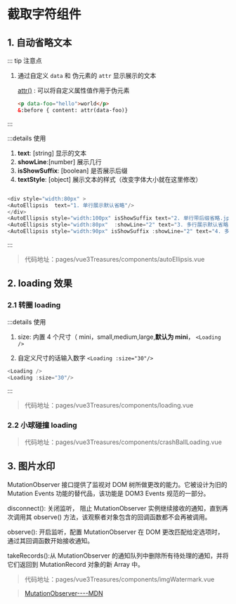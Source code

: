 # 截取字符组件

<script setup>
import AutoEllipsis from './components/autoEllipsis.vue'
import Loading from './components/loading.vue'
import ImgWatermark from './components/imgWatermark.vue'
import CrashBallLoading from './components/crashBallLoading.vue'

</script>

## 1. 自动省略文本

::: tip 注意点

1. 通过自定义 `data` 和 伪元素的 `attr` 显示展示的文本

   [attr()](https://developer.mozilla.org/zh-CN/docs/Web/CSS/attr)
   : 可以将自定义属性值作用于伪元素

   ```html
   <p data-foo="hello">world</p>
   &:before { content: attr(data-foo)}
   ```

:::

<div style="width:180px" >
<AutoEllipsis  text="1. 单行展示默认省略 单行展示默认省略"/>
</div>
<AutoEllipsis style="width:200px" isShowSuffix text="2. 单行带后缀省略单行带后缀省略单行带后缀省略.jpeg"/>
<AutoEllipsis style="width:80px"  :showLine="2" text="3. 多行展示默认省略展示默认省略.jpeg"/>
<AutoEllipsis style="width:220px" isShowSuffix :showLine="2" text="4. 多行展示带后缀省略多行展示带后缀省略.jpg多行展示带后缀省略多行展示带后缀省略.jpg"/>

:::details 使用

1. **text**: [string] 显示的文本
2. **showLine**:[number] 展示几行
3. **isShowSuffix**: [boolean] 是否展示后缀
4. **textStyle**: [object] 展示文本的样式（改变字体大小就在这里修改）

```js

<div style="width:80px" >
<AutoEllipsis  text="1. 单行展示默认省略"/>
</div>
<AutoEllipsis style="width:100px" isShowSuffix text="2. 单行带后缀省略.jpeg"/>
<AutoEllipsis style="width:80px"  :showLine="2" text="3. 多行展示默认省略展示默认省略.jpeg"/>
<AutoEllipsis style="width:90px" isShowSuffix :showLine="2" text="4. 多行展示带后缀省略多行展示带后缀省略.jpg"/>
```

:::

> 代码地址：pages/vue3Treasures/components/autoEllipsis.vue

## 2. loading 效果

### 2.1 转圈 loading

<Loading />
<Loading :size="30"/>

:::details 使用

1. size: 内置 4 个尺寸（ mini，small,medium,large,**默认为 mini**， `<Loading />`

2. 自定义尺寸的话输入数字 `<Loading :size="30"/>`

```js
<Loading />
<Loading :size="30"/>
```

:::

> 代码地址：pages/vue3Treasures/components/loading.vue

### 2.2 小球碰撞 loading

<CrashBallLoading/>

> 代码地址：pages/vue3Treasures/components/crashBallLoading.vue

## 3. 图片水印

<ImgWatermark text="侵权必究" >
<div >
  MutationObserver 接口提供了监视对 DOM 树所做更改的能力。它被设计为旧的 Mutation Events 功能的替代品，该功能是 DOM3 Events 规范的一部分。

disconnect(): 关闭监听， 阻止 MutationObserver 实例继续接收的通知，直到再次调用其 observe() 方法，该观察者对象包含的回调函数都不会再被调用。

observe(): 开启监听，配置 MutationObserver 在 DOM 更改匹配给定选项时，通过其回调函数开始接收通知。

takeRecords():从 MutationObserver 的通知队列中删除所有待处理的通知，并将它们返回到 MutationRecord 对象的新 Array 中。

</div>
</ImgWatermark>

> 代码地址：pages/vue3Treasures/components/imgWatermark.vue

> [MutationObserver----MDN](https://developer.mozilla.org/zh-CN/docs/Web/API/MutationObserver)
